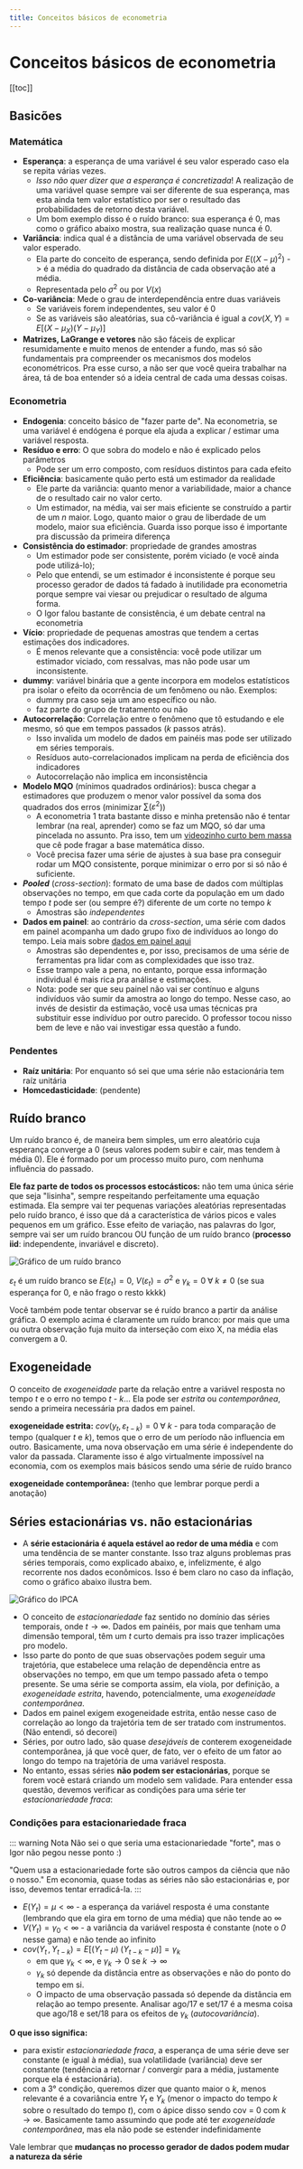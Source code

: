 ```yaml
---
title: Conceitos básicos de econometria
---
```


# Conceitos básicos de econometria

[[toc]]

## Basicões

### Matemática

- **Esperança**: a esperança de uma variável é seu valor esperado caso ela se repita várias vezes.
  - _Isso não quer dizer que a esperança é concretizada_! A realização de uma variável quase sempre vai ser diferente de sua esperança, mas esta ainda tem valor estatístico por ser o resultado das probabilidades de retorno desta variável.
  - Um bom exemplo disso é o ruído branco: sua esperança é 0, mas como o gráfico abaixo mostra, sua realização quase nunca é 0.
- **Variância**: indica qual é a distância de uma variável observada de seu valor esperado.
  - Ela parte do conceito de esperança, sendo definida por $E((X - \mu)^2)$ -> é a média do quadrado da distância de cada observação até a média.
  - Representada pelo $\sigma^2$ ou por $V(x)$
- **Co-variância**: Mede o grau de interdependência entre duas variáveis
  - Se variáveis forem independentes, seu valor é 0
  - Se as variáveis são aleatórias, sua cô-variância é igual a $cov(X,Y) = E[(X - \mu_X)(Y - \mu_Y)]$
- **Matrizes, LaGrange e vetores** não são fáceis de explicar resumidamente e muito menos de entender a fundo, mas só são fundamentais pra compreender os mecanismos dos modelos econométricos. Pra esse curso, a não ser que você queira trabalhar na área, tá de boa entender só a ideia central de cada uma dessas coisas.

### Econometria

- **Endogenia**: conceito básico de "fazer parte de". Na econometria, se uma variável é endógena é porque ela ajuda a explicar / estimar uma variável resposta.
- **Resíduo e erro**: O que sobra do modelo e não é explicado pelos parâmetros
  - Pode ser um erro composto, com resíduos distintos para cada efeito
- **Eficiência**: basicamente quão perto está um estimador da realidade
  - Ele parte da variância: quanto menor a variabilidade, maior a chance de o resultado cair no valor certo.
  - Um estimador, na média, vai ser mais eficiente se construído a partir de um _n_ maior. Logo, quanto maior o grau de liberdade de um modelo, maior sua eficiência. Guarda isso porque isso é importante pra discussão da primeira diferença
- **Consistência do estimador**: propriedade de grandes amostras
  - Um estimador pode ser consistente, porém viciado (e você ainda pode utilizá-lo);
  - Pelo que entendi, se um estimador é inconsistente é porque seu processo gerador de dados tá fadado à inutilidade pra econometria porque sempre vai viesar ou prejudicar o resultado de alguma forma.
  - O Igor falou bastante de consistência, é um debate central na econometria
- **Vício**: propriedade de pequenas amostras que tendem a certas estimações dos indicadores.
  - É menos relevante que a consistência: você pode utilizar um estimador viciado, com ressalvas, mas não pode usar um inconsistente.
- **dummy**: variável binária que a gente incorpora em modelos estatísticos pra isolar o efeito da ocorrência de um fenômeno ou não. Exemplos:
  - dummy pra caso seja um ano específico ou não.
  - faz parte do grupo de tratamento ou não
- **Autocorrelação**: Correlação entre o fenômeno que tô estudando e ele mesmo, só que em tempos passados ($k$ passos atrás).
  - Isso invalida um modelo de dados em painéis mas pode ser utilizado em séries temporais.
  - Resíduos auto-correlacionados implicam na perda de eficiência dos indicadores
  - Autocorrelação não implica em inconsistência
- **Modelo MQO** (mínimos quadrados ordinários): busca chegar a estimadores que produzem o menor valor possível da soma dos quadrados dos erros (minimizar $\sum(\varepsilon^2$))
  - A econometria 1 trata bastante disso e minha pretensão não é tentar lembrar (na real, aprender) como se faz um MQO, só dar uma pincelada no assunto. Pra isso, tem um [videozinho curto bem massa](https://www.youtube.com/watch?v=NH7P81EoXDI) que cê pode fragar a base matemática disso.
  - Você precisa fazer uma série de ajustes à sua base pra conseguir rodar um MQO consistente, porque minimizar o erro por si só não é suficiente.
- **_Pooled_** (_cross-section_): formato de uma base de dados com múltiplas observações no tempo, em que cada corte da população em um dado tempo _t_ pode ser (ou sempre é?) diferente de um corte no tempo _k_
  - Amostras são _independentes_
- **Dados em painel**: ao contrário da _cross-section_, uma série com dados em painel acompanha um dado grupo fixo de indivíduos ao longo do tempo. Leia mais sobre [dados em painel aqui](/econometria/dados-painel.html)
  - Amostras são dependentes e, por isso, precisamos de uma série de ferramentas pra lidar com as complexidades que isso traz.
  - Esse trampo vale a pena, no entanto, porque essa informação individual é mais rica pra análise e estimações.
  - Nota: pode ser que seu painel não vai ser contínuo e alguns indivíduos vão sumir da amostra ao longo do tempo. Nesse caso, ao invés de desistir da estimação, você usa umas técnicas pra substituir esse indivíduo por outro parecido. O professor tocou nisso bem de leve e não vai investigar essa questão a fundo.

### Pendentes

- **Raíz unitária**: Por enquanto só sei que uma série não estacionária tem raíz unitária
- **Homcedasticidade**: (pendente)

## Ruído branco

Um ruído branco é, de maneira bem simples, um erro aleatório cuja esperança converge a 0 (seus valores podem subir e cair, mas tendem à média 0). Ele é formado por um processo muito puro, com nenhuma influência do passado.

**Ele faz parte de todos os processos estocásticos:** não tem uma única série que seja "lisinha", sempre respeitando perfeitamente uma equação estimada. Ela sempre vai ter pequenas variações aleatórias representadas pelo ruído branco, é isso que dá a característica de vários picos e vales pequenos em um gráfico. Esse efeito de variação, nas palavras do Igor, sempre vai ser um ruído brancou OU função de um ruído branco (**processo iid**: independente, invariável e discreto).

![Gráfico de um ruído branco](/econometria/ruido-branco.JPG)

$\varepsilon_t$ é um ruído branco se $E(\varepsilon_t) = 0$, $V(\varepsilon_t) = \sigma^2$ e $\gamma_k = 0 \; \forall \; k \ne 0$ (se sua esperança for 0, e não frago o resto kkkk)

Você também pode tentar observar se é ruído branco a partir da análise gráfica. O exemplo acima é claramente um ruído branco: por mais que uma ou outra observação fuja muito da interseção com eixo X, na média elas convergem a 0.

## Exogeneidade

O conceito de _exogeneidade_ parte da relação entre a variável resposta no tempo _t_ e o erro no tempo _t - k_... Ela pode ser _estrita_ ou _contemporânea_, sendo a primeira necessária pra dados em painel.

**exogeneidade estrita:** $cov(y_t,\varepsilon_{t-k}) = 0 \; \forall \; k$ - para toda comparação de tempo (qualquer _t_ e _k_), temos que o erro de um período não influencia em outro. Basicamente, uma nova observação em uma série é independente do valor da passada. Claramente isso é algo virtualmente impossível na economia, com os exemplos mais básicos sendo uma série de ruído branco

**exogeneidade contemporânea:** (tenho que lembrar porque perdi a anotação)

## Séries estacionárias vs. não estacionárias

- A **série estacionária é aquela estável ao redor de uma média** e com uma tendência de se manter constante. Isso traz alguns problemas pras séries temporais, como explicado abaixo, e, infelizmente, é algo recorrente nos dados econômicos. Isso é bem claro no caso da inflação, como o gráfico abaixo ilustra bem.

![Gráfico do IPCA](/econometria/grafico-ipca.png)

- O conceito de _estacionariedade_ faz sentido no domínio das séries temporais, onde $t \rightarrow \infty$. Dados em painéis, por mais que tenham uma dimensão temporal, têm um $t$ curto demais pra isso trazer implicações pro modelo.
- Isso parte do ponto de que suas observações podem seguir uma trajetória, que estabelece uma relação de dependência entre as observações no tempo, em que um tempo passado afeta o tempo presente. Se uma série se comporta assim, ela viola, por definição, a _exogeneidade estrita_, havendo, potencialmente, uma _exogeneidade contemporânea_.
- Dados em painel exigem exogeneidade estrita, então nesse caso de correlação ao longo da trajetória tem de ser tratado com instrumentos. (Não entendi, só decorei)
- Séries, por outro lado, são quase _desejáveis_ de conterem exogeneidade contemporânea, já que você quer, de fato, ver o efeito de um fator ao longo do tempo na trajetória de uma variável resposta.
- No entanto, essas séries **não podem ser estacionárias**, porque se forem você estará criando um modelo sem validade. Para entender essa questão, devemos verificar as condições para uma série ter _estacionariedade fraca_:

### Condições para estacionariedade fraca

::: warning Nota
Não sei o que seria uma estacionariedade "forte", mas o Igor não pegou nesse ponto :)

"Quem usa a estacionariedade forte são outros campos da ciência que não o nosso." Em economia, quase todas as séries não são estacionárias e, por isso, devemos tentar erradicá-la.
:::

- $E(Y_t) = \mu < \infty$ - a esperança da variável resposta é uma constante (lembrando que ela gira em torno de uma média) que não tende ao $\infty$
- $V(Y_t) = \gamma_0 < \infty$ -  a variância da variável resposta é constante (note o _0_ nesse gama) e não tende ao infinito
- $cov(Y_t \, , \, Y_{t-k}) = E[(Y_t - \mu) \; (Y_{t-k} - \mu)] = \gamma_k$
  - em que $\gamma_k < \infty$, e $\gamma_k \rightarrow 0$ se $k \rightarrow \infty$
  - $\gamma_k$ só depende da distância entre as observações e não do ponto do tempo em si.
  - O impacto de uma observação passada só depende da distância em relação ao tempo presente. Analisar ago/17 e set/17 é a mesma coisa que ago/18 e set/18 para os efeitos de $\gamma_k$ (_autocovariância_).

**O que isso significa:**
  - para existir _estacionariedade fraca_, a esperança de uma série deve ser constante (e igual à média), sua volatilidade (variância) deve ser constante (tendência a retornar / convergir para a média, justamente porque ela é estacionária).
  - com a 3° condição, queremos dizer que quanto maior o $k$, menos relevante é a covariância entre $Y_t$ e $Y_k$ (menor o impacto do tempo $k$ sobre o resultado do tempo $t$), com o ápice disso sendo cov = 0 com $k \rightarrow \infty$. Basicamente tamo assumindo que pode até ter _exogeneidade contemporânea_, mas ela não pode se estender indefinidamente

Vale lembrar que **mudanças no processo gerador de dados podem mudar a natureza da série**